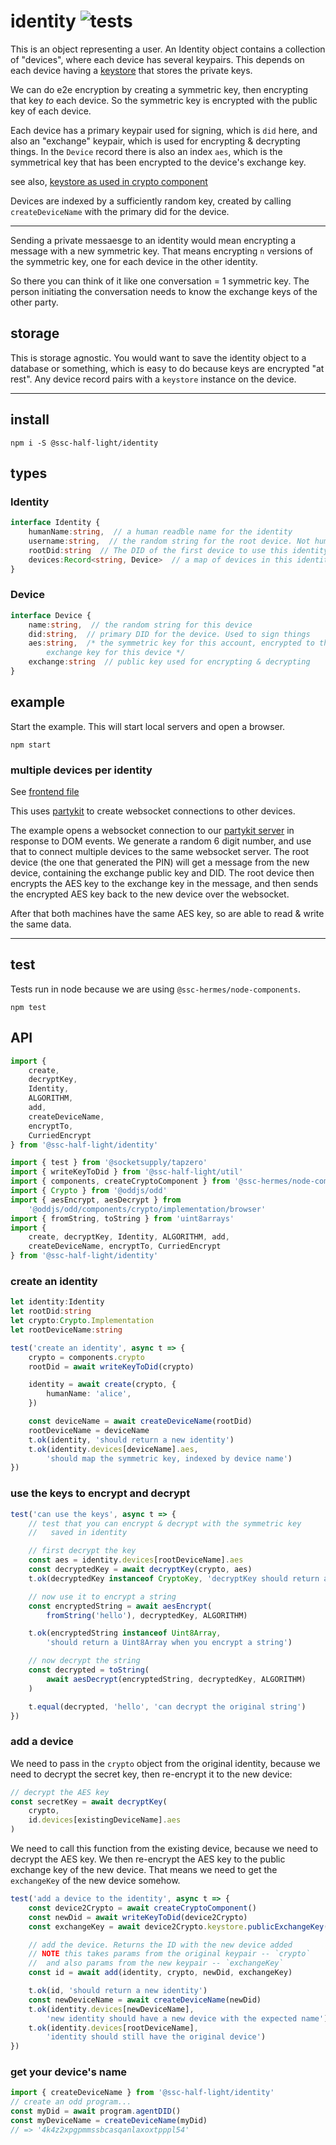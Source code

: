 # identity ![tests](https://github.com/ssc-half-light/identity/actions/workflows/nodejs.yml/badge.svg)

This is an object representing a user. An Identity object contains a collection of "devices", where each device has several keypairs. This depends on each device having a [keystore](https://github.com/fission-codes/keystore-idb) that stores the private keys.

We can do e2e encryption by creating a symmetric key, then encrypting that key *to* each device. So the symmetric key is encrypted with the public key of each device.

Each device has a primary keypair used for signing, which is `did` here, and also an "exchange" keypair, which is used for encrypting & decrypting things. In the `Device` record there is also an index `aes`, which is the symmetrical key that has been encrypted to the device's exchange key.

see also, [keystore as used in crypto component](https://github.com/oddsdk/ts-odd/blob/main/src/components/crypto/implementation/browser.ts#L8) 

Devices are indexed by a sufficiently random key, created by calling `createDeviceName` with the primary did for the device.

------------------------

Sending a private messaesge to an identity would mean encrypting a message with a new symmetric key. That means encrypting `n` versions of the symmetric key, one for each device in the other identity.

So there you can think of it like one conversation = 1 symmetric key. The person initiating the conversation needs to know the exchange keys of the other party.

## storage
This is storage agnostic. You would want to save the identity object to a database or something, which is easy to do because keys are encrypted "at rest". Any device record pairs with a `keystore` instance on the device.

---------------------------

## install
```
npm i -S @ssc-half-light/identity
```

## types

### Identity
```ts
interface Identity {
    humanName:string,  // a human readble name for the identity
    username:string,  // the random string for the root device. Not human-readable
    rootDid:string  // The DID of the first device to use this identity
    devices:Record<string, Device>  // a map of devices in this identity
}
```

### Device
```ts
interface Device {
    name:string,  // the random string for this device
    did:string,  // primary DID for the device. Used to sign things
    aes:string,  /* the symmetric key for this account, encrypted to the
        exchange key for this device */
    exchange:string  // public key used for encrypting & decrypting
}
```

## example
Start the example. This will start local servers and open a browser.
```
npm start
```

### multiple devices per identity
See [frontend file](./example/index.tsx)

This uses [partykit](https://www.partykit.io/) to create websocket connections to other devices.

The example opens a websocket connection to our [partykit server](https://www.partykit.io/) in response to DOM events. We generate a random 6 digit number, and use that to connect multiple devices to the same websocket server. The root device (the one that generated the PIN) will get a message from the new device, containing the exchange public key and DID. The root device then encrypts the AES key to the exchange key in the message, and then sends the encrypted AES key back to the new device over the websocket.

After that both machines have the same AES key, so are able to read & write the same data.

-------

## test
Tests run in node because we are using `@ssc-hermes/node-components`.

```
npm test
```

## API

```js
import {
    create,
    decryptKey,
    Identity,
    ALGORITHM,
    add,
    createDeviceName,
    encryptTo,
    CurriedEncrypt
} from '@ssc-half-light/identity'
```

```ts
import { test } from '@socketsupply/tapzero'
import { writeKeyToDid } from '@ssc-half-light/util'
import { components, createCryptoComponent } from '@ssc-hermes/node-components'
import { Crypto } from '@oddjs/odd'
import { aesEncrypt, aesDecrypt } from
    '@oddjs/odd/components/crypto/implementation/browser'
import { fromString, toString } from 'uint8arrays'
import {
    create, decryptKey, Identity, ALGORITHM, add,
    createDeviceName, encryptTo, CurriedEncrypt
} from '@ssc-half-light/identity'
```

### create an identity
```ts
let identity:Identity
let rootDid:string
let crypto:Crypto.Implementation
let rootDeviceName:string

test('create an identity', async t => {
    crypto = components.crypto
    rootDid = await writeKeyToDid(crypto)

    identity = await create(crypto, {
        humanName: 'alice',
    })

    const deviceName = await createDeviceName(rootDid)
    rootDeviceName = deviceName
    t.ok(identity, 'should return a new identity')
    t.ok(identity.devices[deviceName].aes,
        'should map the symmetric key, indexed by device name')
})
```

### use the keys to encrypt and decrypt
```ts
test('can use the keys', async t => {
    // test that you can encrypt & decrypt with the symmetric key
    //   saved in identity

    // first decrypt the key
    const aes = identity.devices[rootDeviceName].aes
    const decryptedKey = await decryptKey(crypto, aes)
    t.ok(decryptedKey instanceof CryptoKey, 'decryptKey should return a CryptoKey')

    // now use it to encrypt a string
    const encryptedString = await aesEncrypt(
        fromString('hello'), decryptedKey, ALGORITHM)

    t.ok(encryptedString instanceof Uint8Array,
        'should return a Uint8Array when you encrypt a string')

    // now decrypt the string
    const decrypted = toString(
        await aesDecrypt(encryptedString, decryptedKey, ALGORITHM)
    )

    t.equal(decrypted, 'hello', 'can decrypt the original string')
})
```

### add a device
We need to pass in the `crypto` object from the original identity, because we need to decrypt the secret key, then re-encrypt it to the new device:
```js
// decrypt the AES key
const secretKey = await decryptKey(
    crypto,
    id.devices[existingDeviceName].aes
)
```

We need to call this function from the existing device, because we need to decrypt the AES key. We then re-encrypt the AES key to the public exchange key of the new device. That means we need to get the `exchangeKey` of the new device somehow.

```js
test('add a device to the identity', async t => {
    const device2Crypto = await createCryptoComponent()
    const newDid = await writeKeyToDid(device2Crypto)
    const exchangeKey = await device2Crypto.keystore.publicExchangeKey()

    // add the device. Returns the ID with the new device added
    // NOTE this takes params from the original keypair -- `crypto`
    //  and also params from the new keypair -- `exchangeKey`
    const id = await add(identity, crypto, newDid, exchangeKey)

    t.ok(id, 'should return a new identity')
    const newDeviceName = await createDeviceName(newDid)
    t.ok(identity.devices[newDeviceName],
        'new identity should have a new device with the expected name')
    t.ok(identity.devices[rootDeviceName],
        'identity should still have the original device')
})
```


### get your device's name

```js
import { createDeviceName } from '@ssc-half-light/identity'
// create an odd program...
const myDid = await program.agentDID()
const myDeviceName = createDeviceName(myDid)
// => '4k4z2xpgpmmssbcasqanlaxoxtpppl54'
```
